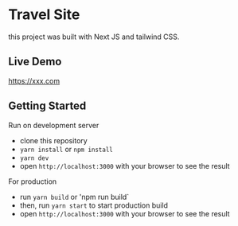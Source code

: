 # Travel Site

this project was built with Next JS and tailwind CSS.

## Live Demo

https://xxx.com

## Getting Started

Run on development server

- clone this repository
- `yarn install` or `npm install`
- `yarn dev`
- open `http://localhost:3000` with your browser to see the result

For production

- run `yarn build` or 'npm run build`
- then, run `yarn start` to start production build
- open `http://localhost:3000` with your browser to see the result
